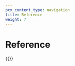 ```yaml
---
pcx_content_type: navigation
title: Reference
weight: 7
---
```


# Reference

{{<directory-listing>}}